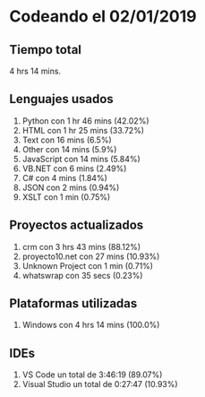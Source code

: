 # Codeando el 02/01/2019

## Tiempo total
4 hrs 14 mins.

## Lenguajes usados
1. Python con 1 hr 46 mins (42.02%)
1. HTML con 1 hr 25 mins (33.72%)
1. Text con 16 mins (6.5%)
1. Other con 14 mins (5.9%)
1. JavaScript con 14 mins (5.84%)
1. VB.NET con 6 mins (2.49%)
1. C# con 4 mins (1.84%)
1. JSON con 2 mins (0.94%)
1. XSLT con 1 min (0.75%)

## Proyectos actualizados
1. crm con 3 hrs 43 mins (88.12%)
1. proyecto10.net con 27 mins (10.93%)
1. Unknown Project con 1 min (0.71%)
1. whatswrap con 35 secs (0.23%)

## Plataformas utilizadas
1. Windows con 4 hrs 14 mins (100.0%)

## IDEs
1. VS Code un total de 3:46:19 (89.07%)
1. Visual Studio un total de 0:27:47 (10.93%)
